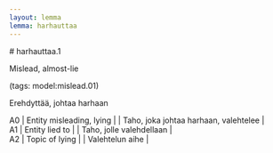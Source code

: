 ```yaml
---
layout: lemma
lemma: harhauttaa
---
```


<div class="sense">
# <span class="sensename">harhauttaa.1</span>

<span class="description">Mislead, almost-lie</span>

(tags: model:mislead.01)

<span class="description">Erehdyttää, johtaa harhaan</span>

A0 | Entity misleading, lying |   | Taho, joka johtaa harhaan, valehtelee |  
A1 | Entity lied to |   | Taho, jolle valehdellaan |  
A2 | Topic of lying |   | Valehtelun aihe |  

</div>

